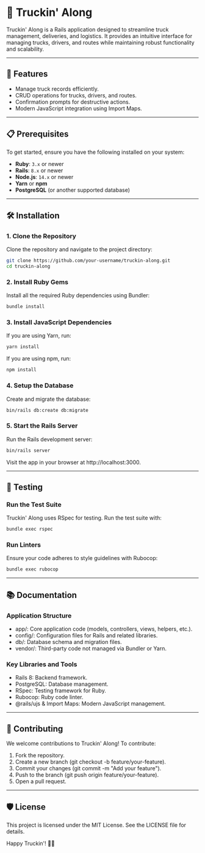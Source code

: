 # 🚛 Truckin' Along

Truckin' Along is a Rails application designed to streamline truck management, deliveries, and logistics. It provides an intuitive interface for managing trucks, drivers, and routes while maintaining robust functionality and scalability.

---

## 🚀 Features
- Manage truck records efficiently.
- CRUD operations for trucks, drivers, and routes.
- Confirmation prompts for destructive actions.
- Modern JavaScript integration using Import Maps.

---

## 📋 Prerequisites

To get started, ensure you have the following installed on your system:
- **Ruby**: `3.x` or newer
- **Rails**: `8.x` or newer
- **Node.js**: `14.x` or newer
- **Yarn** or **npm**
- **PostgreSQL** (or another supported database)

---

## 🛠️ Installation

### 1. Clone the Repository
Clone the repository and navigate to the project directory:
```bash
git clone https://github.com/your-username/truckin-along.git
cd truckin-along
```

### 2. Install Ruby Gems
Install all the required Ruby dependencies using Bundler:
```bash
bundle install
```

### 3. Install JavaScript Dependencies
If you are using Yarn, run:
```bash
yarn install
```

If you are using npm, run:
```bash
npm install
```

### 4. Setup the Database
Create and migrate the database:
```bash
bin/rails db:create db:migrate
```

### 5. Start the Rails Server
Run the Rails development server:
```bash
bin/rails server
```
Visit the app in your browser at http://localhost:3000.

---

## 🧪 Testing

### Run the Test Suite
Truckin' Along uses RSpec for testing. Run the test suite with:
```bash
bundle exec rspec
```

### Run Linters
Ensure your code adheres to style guidelines with Rubocop:
```bash
bundle exec rubocop
```

---

## 📚 Documentation

### Application Structure
- app/: Core application code (models, controllers, views, helpers, etc.).
- config/: Configuration files for Rails and related libraries.
- db/: Database schema and migration files.
- vendor/: Third-party code not managed via Bundler or Yarn.

### Key Libraries and Tools
- Rails 8: Backend framework.
- PostgreSQL: Database management.
- RSpec: Testing framework for Ruby.
- Rubocop: Ruby code linter.
- @rails/ujs & Import Maps: Modern JavaScript management.

---

## 🌟 Contributing
We welcome contributions to Truckin' Along! To contribute:

1. Fork the repository.
2. Create a new branch (git checkout -b feature/your-feature).
3. Commit your changes (git commit -m "Add your feature").
4. Push to the branch (git push origin feature/your-feature).
5. Open a pull request.

---

## 🛡️ License
This project is licensed under the MIT License. See the LICENSE file for details.

Happy Truckin'! 🚛💨